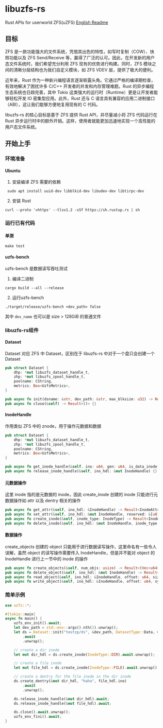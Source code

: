 # libuzfs-rs

Rust APIs for userworld ZFS(uZFS)
[English Readme](README.md)

## 目标

ZFS 是一款功能强大的文件系统，凭借其出色的特性，如写时复制（COW）、快照功能以及 ZFS Send/Receive 等，赢得了广泛的认可。因此，在开发新的用户态文件系统时，我们希望充分利用 ZFS 现有的优势进行构建。同时，ZFS 模块之间的清晰分层结构也为我们自定义模块，如 ZFS VDEV 层，提供了极大的便利。

近年来，Rust 作为一种新兴编程语言逐渐崭露头角。它通过严格的编译期检查，有效地解决了困扰许多 C/C++ 开发者的并发和内存管理难题。Rust 的异步编程生态系统也日趋完善，其中 Tokio 这类强大的运行时（Runtime）更是让开发者能够轻松开发 IO 密集型应用。此外，Rust 还与 C 语言具有兼容的应用二进制接口（ABI），这让我们能够方便地复用现有的 C 代码。

libuzfs-rs 的核心目标是基于 ZFS 提供 Rust API，并尽量减小将 ZFS 代码运行在 Rust 异步运行时中的额外开销。这样，使用者就能更加迅速地实现一个高性能的用户态文件系统。

## 开始上手

### 环境准备

#### Ubuntu

1. 安装编译 ZFS 需要的依赖

` sudo apt install uuid-dev libblkid-dev libudev-dev libtirpc-dev`

2. 安装 Rust

`curl --proto '=https' --tlsv1.2 -sSf https://sh.rustup.rs | sh`

### 运行已有代码

#### 单测

`make test`

#### uzfs-bench

uzfs-bench 是数据读写吞吐测试

1. 编译二进制

`cargo build --all --release`

2. 运行uzfs-bench

`./target/release/uzfs-bench <dev_path> false`

其中 `dev_name` 也可以是 size > 128GiB 的普通文件

### libuzfs-rs组件

#### Dataset

Dataset 对应 ZFS 中 Dataset，区别在于 libuzfs-rs 中对于一个盘只会创建一个 Dataset

```rust
pub struct Dataset {
    dhp: *mut libuzfs_dataset_handle_t,
    zhp: *mut libuzfs_zpool_handle_t,
    poolname: CString,
    metrics: Box<UzfsMetrics>,
}

pub async fn init(dsname: &str, dev_path: &str, max_blksize: u32) -> Result<Self> {}
pub async fn close(&self) -> Result<()> {}
```

#### InodeHandle

作用类似 ZFS 中的 znode，用于操作元数据和数据

```rust
pub struct Dataset {
    dhp: *mut libuzfs_dataset_handle_t,
    zhp: *mut libuzfs_zpool_handle_t,
    poolname: CString,
    metrics: Box<UzfsMetrics>,
}

pub async fn get_inode_handle(&self, ino: u64, gen: u64, is_data_inode: bool) -> Result<InodeHandle> {}
pub async fn release_inode_handle(&self, ino_hdl: &mut InodeHandle) {}
```

#### 元数据操作

这里 inode 指的是元数据的 inode，因此 create_inode 创建的 inode 只能进行元数据操作如 attr 以及 dentry 相关的操作

```rust
pub async fn get_attr(&self, ino_hdl: &InodeHandle) -> Result<InodeAttr> {}
pub async fn set_attr(&self, ino_hdl: &mut InodeHandle, reserved: &[u8]) -> Result<u64> {}
pub async fn create_inode(&self, inode_type: InodeType) -> Result<InodeHandle> {}
pub async fn delete_inode(&self, ino_hdl: &mut InodeHandle, inode_type: InodeType) -> Result<u64> {}
```

#### 数据操作

create_objects 创建的 object 只能用于进行数据读写操作，这里命名有一些令人误解，虽然 object 的读写操作需要传入 InodeHandle，但是并不能对 object 的 InodeHandle 进行上一节中的 inode 的操作

```rust
pub async fn create_objects(&self, num_objs: usize) -> Result<(Vec<u64>, u64)> {}
pub async fn delete_object(&self, ino_hdl: &mut InodeHandle) -> Result<()> {}
pub async fn read_object(&self, ino_hdl: &InodeHandle, offset: u64, size: u64) -> Result<Vec<u8>> {}
pub async fn write_object(&self, ino_hdl: &InodeHandle, offset: u64, sync: bool, data: Vec<&[u8]>) -> Result<()> {}
```

### 简单示例

```rust
use uzfs::*;

#[tokio::main]
async fn main() {
    uzfs_env_init().await;
    let dev_path = std::env::args().nth(1).unwrap();
    let ds = Dataset::init("testzp/ds", &dev_path, DatasetType::Data, 0, false)
        .await
        .unwrap();

    // create a dir inode
    let mut dir_hdl = ds.create_inode(InodeType::DIR).await.unwrap();

    // create a file inode
    let mut file_hdl = ds.create_inode(InodeType::FILE).await.unwrap();

    // create a dentry for the file inode in the dir inode
    ds.create_dentry(&mut dir_hdl, "haha", file_hdl.ino)
        .await
        .unwrap();

    ds.release_inode_handle(&mut dir_hdl).await;
    ds.release_inode_handle(&mut file_hdl).await;

    ds.close().await.unwrap();
    uzfs_env_fini().await;
}
```


